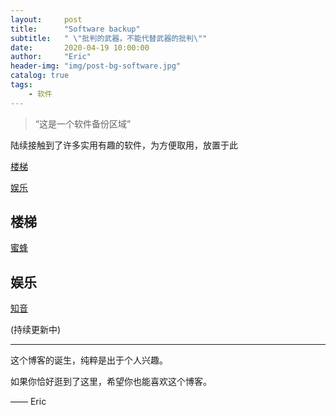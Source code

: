 ```yaml
---
layout:     post
title:      "Software backup"
subtitle:   " \"批判的武器，不能代替武器的批判\""
date:       2020-04-19 10:00:00
author:     "Eric"
header-img: "img/post-bg-software.jpg"
catalog: true
tags:
    - 软件
---
```


> “这是一个软件备份区域”

陆续接触到了许多实用有趣的软件，为方便取用，放置于此

[楼梯](#louti)

[娱乐](#yule)


<p id = "louti"></p>

## 楼梯

[蜜蜂](https://lanzous.com/ibl2w6h)


<p id = "yule"></p>

## 娱乐

[知音](https://lanzous.com/ibl2wof)

(持续更新中)

---

这个博客的诞生，纯粹是出于个人兴趣。

如果你恰好逛到了这里，希望你也能喜欢这个博客。

—— Eric 


